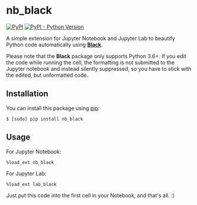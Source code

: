 # nb_black

[![PyPI](https://img.shields.io/pypi/v/nb_black.svg)](https://pypi.org/project/nb-black-only/)
[![PyPI - Python Version](https://img.shields.io/pypi/pyversions/nb_black.svg)](https://pypi.org/project/nb-black/)

A simple extension for Jupyter Notebook and Jupyter Lab to beautify Python code automatically using **[Black](https://github.com/psf/black)**.

Please note that the **Black** package only supports Python 3.6+. 
If you edit the code while running the cell, the formatting is
not submitted to the Jupyter notebook and instead silently suppressed, so you have to stick with
the edited, but unformatted code.

## Installation

You can install this package using [pip](http://www.pip-installer.org):

```
$ [sudo] pip install nb_black
```

## Usage

For Jupyter Notebook:

```
%load_ext nb_black
```

For Jupyter Lab:

```
%load_ext lab_black
```

Just put this code into the first cell in your Notebook, and that's all. :)
